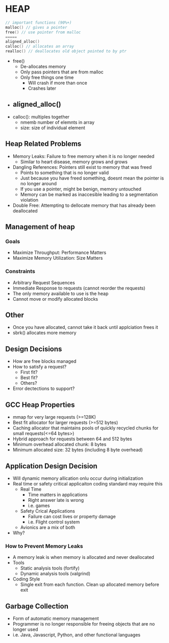 # HEAP

```c
// important functions (90%+)
malloc() // gives a pointer
free() // use pointer from malloc
=====
aligned_alloc()
calloc() // allocates an array
realloc() // deallocates old object pointed to by ptr
```
- free()
    - De-allocates memory
    - Only pass pointers that are from malloc
    - Only free things one time
        - Will crash if more than once
        - Crashes later
- aligned_alloc()
    - 
- calloc(): multiples together
    - nmemb number of elemnts in array
    - size: size of individual element

## Heap Related Problems
- Memory Leaks: Failure to free memory when it is no longer needed
    - Similar to heart disease, memory grows and grows
- Dangling References: Pointers still exist to memory that was freed
    - Points to something that is no longer valid
    - Just because you have freed something, doesnt mean the pointer is no longer around
    - If you use a pointer, might be benign, memory untouched
    - Memory can be marked as inaccesible leading to a segmentation violation
- Double Free: Attempting to dellocate memory that has already been deallocated

## Management of heap

### Goals
- Maximize Throughput: Performance Matters
- Maximize Memory Utilization: Size Matters

### Constraints
- Arbitrary Request Sequences
- Immediate Response to requests (cannot reorder the requests)
- The only memory available to use is the heap
- Cannot move or modify allocated blocks

## Other
- Once you have allocated, cannot take it back until applciation frees it
- sbrk() allocates more memory

## Design Decisions
- How are free blocks managed
- How to satisfy a request?
    - First fit?
    - Best fit?
    - Others?
- Error dectections to support?

## GCC Heap Properties
- mmap for very large requests (>=128K)
- Best fit allocator for larger requests (>=512 bytes)
- Caching allocator that maintains pools of quickly recycled chunks for small requests(<=64 bytes>)
- Hybrid approach for requests between 64 and 512 bytes
- Minimum overhead allocated chunk: 8 bytes
- Minimum allocated size: 32 bytes (including 8 byte overhead)

## Application Design Decision
- Will dynamic memory allication onlu occur during initialization
- Real time or safety critical applicaiton coding standard may require this
    - Real Time
        - Time matters in applications
        - Right answer late is wrong
        - i.e. games
    - Safety Crical Applications
        - Failure can cost lives or property damage
        - i.e. Flight control system
    - Avionics are a mix of both
- Why?

### How to Prevent Memory Leaks
- A memory leak is when memory is allocated and never deallocated
- Tools
    - Static analysis tools (fortify)
    - Dynamic analysis tools (valgrind)
- Coding Style
    - Single exit from each function. Clean up allocated memory before exit

## Garbage Collection
- Form of automatic memory management
- Programmer is no longer responsible for freeing objects that are no longer used
- i.e. Java, Javascript, Python, and other functional languages